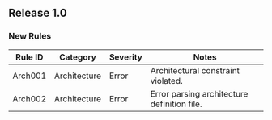 ﻿## Release 1.0

### New Rules

Rule ID | Category | Severity | Notes
--------|----------|----------|--------------------
Arch001 |  Architecture  |  Error | Architectural constraint violated.
Arch002 |  Architecture  |  Error | Error parsing architecture definition file.
